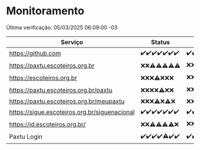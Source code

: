 # Monitoramento

Última verificação: 05/03/2025 06:09:00 -03

|Serviço|Status|Últimas 24h|
|---|---|---|
|https://github.com|<span title="2025-02-26: OK=23">✔️</span><span title="2025-02-27: OK=23">✔️</span><span title="2025-02-28: OK=23">✔️</span><span title="2025-03-01: OK=23">✔️</span><span title="2025-03-02: OK=23">✔️</span><span title="2025-03-03: OK=23">✔️</span><span title="2025-03-04: OK=8">✔️</span>|<span title="04/03/2025 06:09:00 -03 : 200">✔️</span><span title="04/03/2025 07:09:00 -03 : 200">✔️</span><span title="04/03/2025 08:07:00 -03 : 200">✔️</span><span title="04/03/2025 09:16:00 -03 : 200">✔️</span><span title="04/03/2025 10:17:00 -03 : 200">✔️</span><span title="04/03/2025 11:08:00 -03 : 200">✔️</span><span title="04/03/2025 12:09:00 -03 : 200">✔️</span><span title="04/03/2025 13:11:00 -03 : 200">✔️</span><span title="04/03/2025 14:08:00 -03 : 200">✔️</span><span title="04/03/2025 15:11:00 -03 : 200">✔️</span><span title="04/03/2025 16:06:00 -03 : 200">✔️</span><span title="04/03/2025 17:09:00 -03 : 200">✔️</span><span title="04/03/2025 18:08:00 -03 : 200">✔️</span><span title="04/03/2025 19:08:00 -03 : 200">✔️</span><span title="04/03/2025 20:08:00 -03 : 200">✔️</span><span title="04/03/2025 21:42:00 -03 : 200">✔️</span><span title="04/03/2025 23:14:00 -03 : 200">✔️</span><span title="05/03/2025 00:18:00 -03 : 200">✔️</span><span title="05/03/2025 01:11:00 -03 : 200">✔️</span><span title="05/03/2025 02:09:00 -03 : 200">✔️</span><span title="05/03/2025 03:12:00 -03 : 200">✔️</span><span title="05/03/2025 04:08:00 -03 : 200">✔️</span><span title="05/03/2025 05:12:00 -03 : 200">✔️</span><span title="05/03/2025 06:09:00 -03 : 200">✔️</span>|
|https://paxtu.escoteiros.org.br|<span title="2025-02-26: Falhas=23">❌</span><span title="2025-02-27: Falhas=23">❌</span><span title="2025-02-28: OK=4, Falhas=19">⚠️</span><span title="2025-03-01: OK=3, Falhas=20">⚠️</span><span title="2025-03-02: OK=1, Falhas=22">⚠️</span><span title="2025-03-03: OK=1, Falhas=22">⚠️</span><span title="2025-03-04: OK=2, Falhas=6">⚠️</span>|<span title="04/03/2025 06:09:00 -03 : 403">❌</span><span title="04/03/2025 07:09:00 -03 : 403">❌</span><span title="04/03/2025 08:07:00 -03 : 403">❌</span><span title="04/03/2025 09:16:00 -03 : 200">✔️</span><span title="04/03/2025 10:17:00 -03 : 403">❌</span><span title="04/03/2025 11:08:00 -03 : 403">❌</span><span title="04/03/2025 12:09:00 -03 : 403">❌</span><span title="04/03/2025 13:11:00 -03 : 403">❌</span><span title="04/03/2025 14:08:00 -03 : 403">❌</span><span title="04/03/2025 15:11:00 -03 : 403">❌</span><span title="04/03/2025 16:06:00 -03 : 403">❌</span><span title="04/03/2025 17:09:00 -03 : 403">❌</span><span title="04/03/2025 18:08:00 -03 : 403">❌</span><span title="04/03/2025 19:08:00 -03 : 403">❌</span><span title="04/03/2025 20:08:00 -03 : 403">❌</span><span title="04/03/2025 21:42:00 -03 : 403">❌</span><span title="04/03/2025 23:14:00 -03 : 403">❌</span><span title="05/03/2025 00:18:00 -03 : 403">❌</span><span title="05/03/2025 01:11:00 -03 : 403">❌</span><span title="05/03/2025 02:09:00 -03 : 403">❌</span><span title="05/03/2025 03:12:00 -03 : 403">❌</span><span title="05/03/2025 04:08:00 -03 : 403">❌</span><span title="05/03/2025 05:12:00 -03 : 200">✔️</span><span title="05/03/2025 06:09:00 -03 : 403">❌</span>|
|https://escoteiros.org.br|<span title="2025-02-26: Falhas=23">❌</span><span title="2025-02-27: Falhas=23">❌</span><span title="2025-02-28: Falhas=23">❌</span><span title="2025-03-01: OK=1, Falhas=22">⚠️</span><span title="2025-03-02: Falhas=23">❌</span><span title="2025-03-03: Falhas=23">❌</span><span title="2025-03-04: Falhas=8">❌</span>|<span title="04/03/2025 06:09:00 -03 : 403">❌</span><span title="04/03/2025 07:09:00 -03 : 403">❌</span><span title="04/03/2025 08:07:00 -03 : 403">❌</span><span title="04/03/2025 09:16:00 -03 : 403">❌</span><span title="04/03/2025 10:17:00 -03 : 403">❌</span><span title="04/03/2025 11:08:00 -03 : 403">❌</span><span title="04/03/2025 12:09:00 -03 : 403">❌</span><span title="04/03/2025 13:11:00 -03 : 403">❌</span><span title="04/03/2025 14:08:00 -03 : 403">❌</span><span title="04/03/2025 15:11:00 -03 : 403">❌</span><span title="04/03/2025 16:06:00 -03 : 403">❌</span><span title="04/03/2025 17:09:00 -03 : 403">❌</span><span title="04/03/2025 18:08:00 -03 : 403">❌</span><span title="04/03/2025 19:08:00 -03 : 200">✔️</span><span title="04/03/2025 20:08:00 -03 : 403">❌</span><span title="04/03/2025 21:42:00 -03 : 403">❌</span><span title="04/03/2025 23:14:00 -03 : 403">❌</span><span title="05/03/2025 00:18:00 -03 : 403">❌</span><span title="05/03/2025 01:11:00 -03 : 403">❌</span><span title="05/03/2025 02:09:00 -03 : 403">❌</span><span title="05/03/2025 03:12:00 -03 : 403">❌</span><span title="05/03/2025 04:08:00 -03 : 403">❌</span><span title="05/03/2025 05:12:00 -03 : 403">❌</span><span title="05/03/2025 06:09:00 -03 : 403">❌</span>|
|https://paxtu.escoteiros.org.br/paxtu|<span title="2025-02-26: Falhas=23">❌</span><span title="2025-02-27: Falhas=23">❌</span><span title="2025-02-28: Falhas=23">❌</span><span title="2025-03-01: Falhas=23">❌</span><span title="2025-03-02: OK=1, Falhas=22">⚠️</span><span title="2025-03-03: Falhas=23">❌</span><span title="2025-03-04: Falhas=8">❌</span>|<span title="04/03/2025 06:09:00 -03 : 403">❌</span><span title="04/03/2025 07:09:00 -03 : 403">❌</span><span title="04/03/2025 08:07:00 -03 : 200">✔️</span><span title="04/03/2025 09:16:00 -03 : 403">❌</span><span title="04/03/2025 10:17:00 -03 : 403">❌</span><span title="04/03/2025 11:08:00 -03 : 403">❌</span><span title="04/03/2025 12:09:00 -03 : 403">❌</span><span title="04/03/2025 13:11:00 -03 : 403">❌</span><span title="04/03/2025 14:08:00 -03 : 403">❌</span><span title="04/03/2025 15:11:00 -03 : 403">❌</span><span title="04/03/2025 16:06:00 -03 : 403">❌</span><span title="04/03/2025 17:09:00 -03 : 403">❌</span><span title="04/03/2025 18:08:00 -03 : 403">❌</span><span title="04/03/2025 19:08:00 -03 : 403">❌</span><span title="04/03/2025 20:08:00 -03 : 403">❌</span><span title="04/03/2025 21:42:00 -03 : 403">❌</span><span title="04/03/2025 23:14:00 -03 : 403">❌</span><span title="05/03/2025 00:18:00 -03 : 403">❌</span><span title="05/03/2025 01:11:00 -03 : 403">❌</span><span title="05/03/2025 02:09:00 -03 : 403">❌</span><span title="05/03/2025 03:12:00 -03 : 403">❌</span><span title="05/03/2025 04:08:00 -03 : 403">❌</span><span title="05/03/2025 05:12:00 -03 : 403">❌</span><span title="05/03/2025 06:09:00 -03 : 403">❌</span>|
|https://paxtu.escoteiros.org.br/meupaxtu|<span title="2025-02-26: Falhas=23">❌</span><span title="2025-02-27: Falhas=23">❌</span><span title="2025-02-28: Falhas=23">❌</span><span title="2025-03-01: OK=2, Falhas=21">⚠️</span><span title="2025-03-02: Falhas=23">❌</span><span title="2025-03-03: OK=2, Falhas=21">⚠️</span><span title="2025-03-04: Falhas=8">❌</span>|<span title="04/03/2025 06:09:00 -03 : 403">❌</span><span title="04/03/2025 07:09:00 -03 : 403">❌</span><span title="04/03/2025 08:07:00 -03 : 403">❌</span><span title="04/03/2025 09:16:00 -03 : 403">❌</span><span title="04/03/2025 10:17:00 -03 : 403">❌</span><span title="04/03/2025 11:08:00 -03 : 403">❌</span><span title="04/03/2025 12:09:00 -03 : 403">❌</span><span title="04/03/2025 13:11:00 -03 : 403">❌</span><span title="04/03/2025 14:08:00 -03 : 403">❌</span><span title="04/03/2025 15:11:00 -03 : 403">❌</span><span title="04/03/2025 16:06:00 -03 : 403">❌</span><span title="04/03/2025 17:09:00 -03 : 403">❌</span><span title="04/03/2025 18:08:00 -03 : 403">❌</span><span title="04/03/2025 19:08:00 -03 : 0">❌</span><span title="04/03/2025 20:08:00 -03 : 403">❌</span><span title="04/03/2025 21:42:00 -03 : 403">❌</span><span title="04/03/2025 23:14:00 -03 : 403">❌</span><span title="05/03/2025 00:18:00 -03 : 403">❌</span><span title="05/03/2025 01:11:00 -03 : 403">❌</span><span title="05/03/2025 02:09:00 -03 : 403">❌</span><span title="05/03/2025 03:12:00 -03 : 403">❌</span><span title="05/03/2025 04:08:00 -03 : 403">❌</span><span title="05/03/2025 05:12:00 -03 : 403">❌</span><span title="05/03/2025 06:09:00 -03 : 403">❌</span>|
|https://sigue.escoteiros.org.br/siguenacional|<span title="2025-02-26: OK=23">✔️</span><span title="2025-02-27: OK=23">✔️</span><span title="2025-02-28: OK=23">✔️</span><span title="2025-03-01: OK=23">✔️</span><span title="2025-03-02: OK=23">✔️</span><span title="2025-03-03: OK=23">✔️</span><span title="2025-03-04: OK=8">✔️</span>|<span title="04/03/2025 06:09:00 -03 : 200">✔️</span><span title="04/03/2025 07:09:00 -03 : 200">✔️</span><span title="04/03/2025 08:07:00 -03 : 200">✔️</span><span title="04/03/2025 09:16:00 -03 : 200">✔️</span><span title="04/03/2025 10:17:00 -03 : 200">✔️</span><span title="04/03/2025 11:08:00 -03 : 200">✔️</span><span title="04/03/2025 12:09:00 -03 : 200">✔️</span><span title="04/03/2025 13:11:00 -03 : 200">✔️</span><span title="04/03/2025 14:08:00 -03 : 200">✔️</span><span title="04/03/2025 15:11:00 -03 : 200">✔️</span><span title="04/03/2025 16:06:00 -03 : 200">✔️</span><span title="04/03/2025 17:09:00 -03 : 200">✔️</span><span title="04/03/2025 18:08:00 -03 : 200">✔️</span><span title="04/03/2025 19:08:00 -03 : 200">✔️</span><span title="04/03/2025 20:08:00 -03 : 200">✔️</span><span title="04/03/2025 21:42:00 -03 : 200">✔️</span><span title="04/03/2025 23:14:00 -03 : 200">✔️</span><span title="05/03/2025 00:18:00 -03 : 200">✔️</span><span title="05/03/2025 01:11:00 -03 : 200">✔️</span><span title="05/03/2025 02:09:00 -03 : 200">✔️</span><span title="05/03/2025 03:12:00 -03 : 200">✔️</span><span title="05/03/2025 04:08:00 -03 : 200">✔️</span><span title="05/03/2025 05:12:00 -03 : 200">✔️</span><span title="05/03/2025 06:09:00 -03 : 200">✔️</span>|
|https://id.escoteiros.org.br/|<span title="2025-02-26: Falhas=23">❌</span><span title="2025-02-27: Falhas=23">❌</span><span title="2025-02-28: OK=1, Falhas=22">⚠️</span><span title="2025-03-01: OK=2, Falhas=21">⚠️</span><span title="2025-03-02: OK=1, Falhas=22">⚠️</span><span title="2025-03-03: OK=2, Falhas=21">⚠️</span><span title="2025-03-04: Falhas=8">❌</span>|<span title="04/03/2025 06:09:00 -03 : 403">❌</span><span title="04/03/2025 07:09:00 -03 : 403">❌</span><span title="04/03/2025 08:07:00 -03 : 403">❌</span><span title="04/03/2025 09:16:00 -03 : 200">✔️</span><span title="04/03/2025 10:17:00 -03 : 403">❌</span><span title="04/03/2025 11:08:00 -03 : 403">❌</span><span title="04/03/2025 12:09:00 -03 : 403">❌</span><span title="04/03/2025 13:11:00 -03 : 403">❌</span><span title="04/03/2025 14:08:00 -03 : 403">❌</span><span title="04/03/2025 15:11:00 -03 : 403">❌</span><span title="04/03/2025 16:06:00 -03 : 403">❌</span><span title="04/03/2025 17:09:00 -03 : 200">✔️</span><span title="04/03/2025 18:08:00 -03 : 403">❌</span><span title="04/03/2025 19:08:00 -03 : 403">❌</span><span title="04/03/2025 20:08:00 -03 : 403">❌</span><span title="04/03/2025 21:42:00 -03 : 403">❌</span><span title="04/03/2025 23:14:00 -03 : 200">✔️</span><span title="05/03/2025 00:18:00 -03 : 403">❌</span><span title="05/03/2025 01:11:00 -03 : 200">✔️</span><span title="05/03/2025 02:09:00 -03 : 200">✔️</span><span title="05/03/2025 03:12:00 -03 : 403">❌</span><span title="05/03/2025 04:08:00 -03 : 403">❌</span><span title="05/03/2025 05:12:00 -03 : 403">❌</span><span title="05/03/2025 06:09:00 -03 : 403">❌</span>|
|Paxtu Login|<span title="2025-02-26: OK=23">✔️</span><span title="2025-02-27: OK=23">✔️</span><span title="2025-02-28: OK=23">✔️</span><span title="2025-03-01: OK=23">✔️</span><span title="2025-03-02: OK=22, Falhas=1">⚠️</span><span title="2025-03-03: OK=23">✔️</span><span title="2025-03-04: OK=8">✔️</span>|<span title="04/03/2025 06:09:00 -03 : 200">✔️</span><span title="04/03/2025 07:09:00 -03 : 200">✔️</span><span title="04/03/2025 08:07:00 -03 : 200">✔️</span><span title="04/03/2025 09:16:00 -03 : 200">✔️</span><span title="04/03/2025 10:17:00 -03 : 200">✔️</span><span title="04/03/2025 11:08:00 -03 : 200">✔️</span><span title="04/03/2025 12:09:00 -03 : 200">✔️</span><span title="04/03/2025 13:11:00 -03 : 200">✔️</span><span title="04/03/2025 14:08:00 -03 : 200">✔️</span><span title="04/03/2025 15:11:00 -03 : 200">✔️</span><span title="04/03/2025 16:06:00 -03 : 200">✔️</span><span title="04/03/2025 17:09:00 -03 : 200">✔️</span><span title="04/03/2025 18:08:00 -03 : 200">✔️</span><span title="04/03/2025 19:08:00 -03 : 200">✔️</span><span title="04/03/2025 20:08:00 -03 : 200">✔️</span><span title="04/03/2025 21:42:00 -03 : 200">✔️</span><span title="04/03/2025 23:14:00 -03 : 200">✔️</span><span title="05/03/2025 00:18:00 -03 : 200">✔️</span><span title="05/03/2025 01:11:00 -03 : 200">✔️</span><span title="05/03/2025 02:09:00 -03 : 200">✔️</span><span title="05/03/2025 03:12:00 -03 : 200">✔️</span><span title="05/03/2025 04:08:00 -03 : 200">✔️</span><span title="05/03/2025 05:12:00 -03 : 200">✔️</span><span title="05/03/2025 06:09:00 -03 : 200">✔️</span>|
